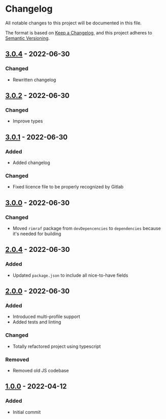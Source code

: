 # Changelog

All notable changes to this project will be documented in this file.

The format is based on [Keep a Changelog](https://keepachangelog.com/en/1.0.0/),
and this project adheres to [Semantic Versioning](https://semver.org/spec/v2.0.0.html).

## [3.0.4](../../tags/v3.0.4) - 2022-06-30
### Changed
- Rewritten changelog

## [3.0.2](../../tags/v3.0.2) - 2022-06-30
### Changed
  - Improve types

## [3.0.1](../../tags/v3.0.1) - 2022-06-30
### Added
- Added changelog
### Changed
- Fixed licence file to be properly recognized by Gitlab

## [3.0.0](../../tags/v3.0.0) - 2022-06-30
### Changed
- Moved `rimraf` package from `devDepencencies` to `dependencies` because it's needed for building

## [2.0.4](../../tags/v2.0.4) - 2022-06-30
### Added
- Updated `package.json` to include all nice-to-have fields

## [2.0.0](../../tags/v2.0.0) - 2022-06-30
### Added
- Introduced multi-profile support
- Added tests and linting
### Changed
- Totally refactored project using typescript
### Removed
- Removed old JS codebase

## [1.0.0](../../tags/v1.0.0) - 2022-04-12
### Added
- Initial commit
